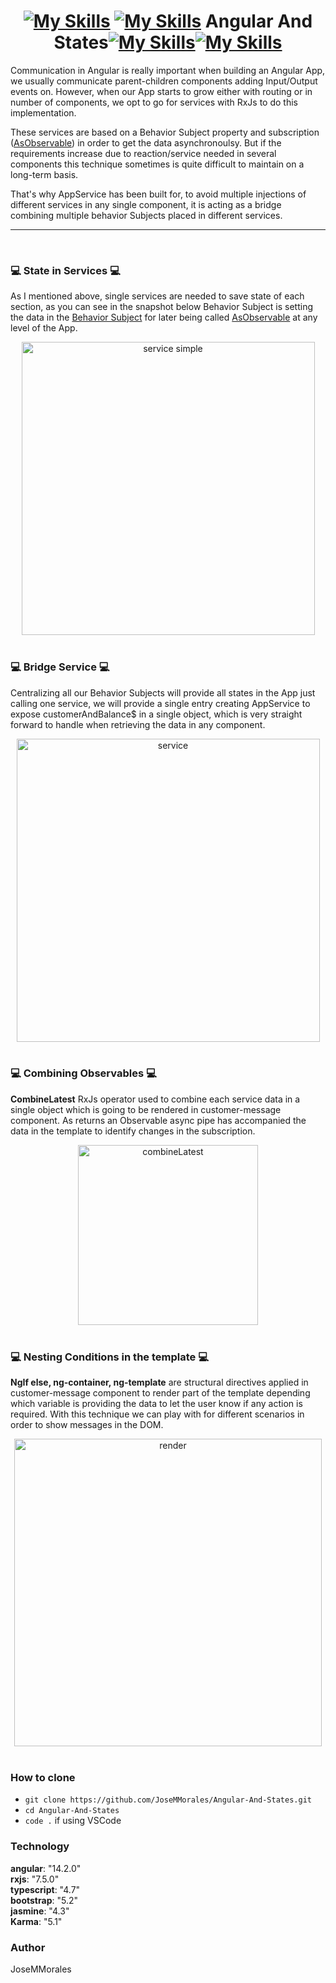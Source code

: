 # <div align="center">[![My Skills](https://skillicons.dev/icons?i=angular)](https://skillicons.dev) [![My Skills](https://skillicons.dev/icons?i=ts)](https://skillicons.dev) Angular And States[![My Skills](https://skillicons.dev/icons?i=rxjs)](https://skillicons.dev)[![My Skills](https://skillicons.dev/icons?i=bootstrap)](https://skillicons.dev)</div>

Communication in Angular is really important when building an Angular App, we usually communicate parent-children components adding Input/Output events on. However, when our App starts to grow either with routing or in number of components, we opt to go for services with RxJs to do this implementation.

These services are based on a Behavior Subject property and subscription ([AsObservable](https://rxjs.dev/api/index/class/Subject)) in order to get the data asynchronoulsy. But if the requirements increase due to reaction/service needed in several components this technique sometimes is quite difficult to maintain on a long-term basis.

That's why AppService has been built for, to avoid multiple injections of different services in any single component, it is acting as a bridge combining multiple behavior Subjects placed in different services.

---

</br>

### 💻 **State in Services** 💻

As I mentioned above, single services are needed to save state of each section, as you can see in the snapshot below Behavior Subject is setting the data in the [Behavior Subject](https://www.learnrxjs.io/learn-rxjs/subjects/behaviorsubject) for later being called [AsObservable](https://rxjs.dev/api/index/class/Subject) at any level of the App.

<div align="center">
<img width="469" alt="service simple" src="https://user-images.githubusercontent.com/43299285/223772847-41dbd316-b054-4ca3-a18d-07f7f1366b2b.PNG">
</div>

</br>

### 💻 **Bridge Service** 💻

Centralizing all our Behavior Subjects will provide all states in the App just calling one service, we will provide a single entry creating AppService to expose customerAndBalance$ in a single object, which is very straight forward to handle when retrieving the data in any component.

<div align="center">
<img width="485" alt="service" src="https://user-images.githubusercontent.com/43299285/223952462-cd4f95e2-34e3-44b1-9152-3fdb98153db2.PNG">
</div>

</br>

### 💻 **Combining Observables** 💻

**CombineLatest** RxJs operator used to combine each service data in a single object which is going to be rendered in customer-message component. As returns an Observable async pipe has accompanied the data in the template to identify changes in the subscription.

<div align="center">
<img width="288" alt="combineLatest" src="https://user-images.githubusercontent.com/43299285/223765950-deb7b6c2-8237-4530-bcd6-e15b431b94fa.PNG">
</div>

</br>

### 💻 **Nesting Conditions in the template** 💻

**NgIf else, ng-container, ng-template** are structural directives applied in customer-message component to render part of the template depending which variable is providing the data to let the user know if any action is required. With this technique we can play with for different scenarios in order to show messages in the DOM.

<div align="center">
<img width="492" alt="render" src="https://user-images.githubusercontent.com/43299285/223949181-15fdb693-745d-461b-a6ef-71187d786a55.PNG">
</div>

</br>

### **How to clone**

- `git clone https://github.com/JoseMMorales/Angular-And-States.git`
- `cd Angular-And-States`
- `code .` if using VSCode

### **Technology**

<b>angular</b>: "14.2.0"</br>
<b>rxjs</b>: "7.5.0"</br>
<b>typescript</b>: "4.7"</br>
<b>bootstrap</b>: "5.2"</br>
<b>jasmine</b>: "4.3"</br>
<b>Karma</b>: "5.1"</br>

### **Author**

JoseMMorales
